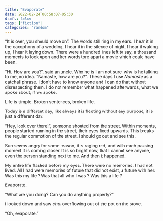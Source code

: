 ```yaml
---
title: "Evaporate"
date: 2022-02-24T00:58:07+05:30
draft: false
tags: ["fiction"]
categories: "random"
---
```

“It is over, you should move on”. The words still ring in my ears. I hear it in  the cacophony of a wedding, I hear it in the silence of night, I hear it waking up, I hear it laying down. There were a hundred lines left to say, a thousand moments to look upon and her words tore apart a movie which could have been.

“Hi, How are you?”, said an uncle. Who he is I am not sure, why is he talking to me, no idea. “Namaste, how are you?”. These days I use *Namaste* as a catchall phrase. I don’t have to know anyone and I can do that without disrespecting them. I do not remember what happened afterwards, what we spoke about, if we spoke. 

Life is simple. Broken sentences, broken life.

Today is a different day, like always it is fleeting without any purpose, it is just a different day. 

“Hey, look over there!”, someone shouted from the street. Within moments, people started running in the street, their eyes fixed upwards. This breaks the regular commotion of the street. I should go out and see this.

Sun seems angry for some reason, it is raging red, and with each passing moment it is coming closer. It is so bright now, that I cannot see anyone, even the person standing next to me. And then it happened.

My entire life flashed before my eyes. There were no memories. I had not lived. All I had were memories of future that did not exist, a future with her. Was this my life ? Was that all who I was ?  Was this a life ? 

Evaporate.

“What are you doing? Can you do anything properly?“

I looked down and saw *chai* overflowing out of the pot on the stove.

“Oh, evaporate.”

